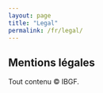 ```yaml
---
layout: page
title: "Legal"
permalink: /fr/legal/
---
```


## Mentions légales

Tout contenu © IBGF.